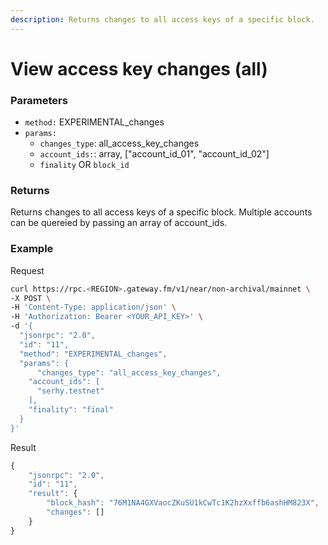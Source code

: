```yaml
---
description: Returns changes to all access keys of a specific block.
---
```


# View access key changes (all)

### **Parameters**
* `method:` EXPERIMENTAL_changes
* `params:`
  * `changes_type`: all_access_key_changes
  * `account_ids:`: array, ["account_id_01", "account_id_02"]
  * `finality` OR `block_id`

### **Returns**
Returns changes to all access keys of a specific block. Multiple accounts can be quereied by passing an array of account_ids.

### **Example**

Request

```bash
curl https://rpc.<REGION>.gateway.fm/v1/near/non-archival/mainnet \
-X POST \
-H 'Content-Type: application/json' \
-H 'Authorization: Bearer <YOUR_API_KEY>' \
-d '{
  "jsonrpc": "2.0",
  "id": "11",
  "method": "EXPERIMENTAL_changes",
  "params": {
      "changes_type": "all_access_key_changes",
    "account_ids": [
      "serhy.testnet"
    ],
    "finality": "final"
  }
}'
```

Result

```javascript
{
    "jsonrpc": "2.0",
    "id": "11",
    "result": {
        "block_hash": "76M1NA4GXVaocZKuSU1kCwTc1K2hzXxffb6ashHM823X",
        "changes": []
    }
}
```